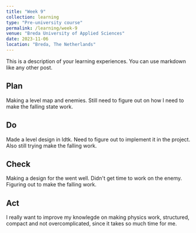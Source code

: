 ```yaml
---
title: "Week 9"
collection: learning
type: "Pre-university course"
permalink: /learning/week-9
venue: "Breda University of Applied Sciences"
date: 2023-11-06
location: "Breda, The Netherlands"
---
```


This is a description of your learning experiences. You can use markdown like any other post.

## Plan

<!---
NOTE: Fill this section in at the beginning of the week!

What do you plan to do this week? What new knowledge do you want to acquire? Do you want to follow any of the learning units for the course? Do you want to work on the assignment for the course? How much time do you estimate you will spend on these tasks?
-->
Making a level map and enemies. Still need to figure out on how I need to make the falling state work. 
## Do

<!---
NOTE: Fill this in during the week.

What were you actually able to accomplish? Was it more or less than what you planned? Was the amount of time you thought you would spend on it accurate? If not, what took longer than you thought it would?

Provide as much context as possible. Use code snippets or take screenshots of what you were able to accomplish. Please provide references to any additional sources of information that helped you.
-->
Made a level design in ldtk. Need to figure out to implement it in the project. Also still trying make the falling work. 
## Check

<!--- 
Note: Fill this in at the end of the week.

What went well? What didn't go so well? What was the most important thing you learned this week?

Did you receive any feedback from the lecturer or your peers? If so, what was that feedback? Were you able to incorporate that feedback?

Did you give anyone else feedback? Who did you give feedback to? How did they respond to your feedback?

NOTE: Any source of feedback is feedback!
-->

Making a design for the went well. Didn't get time to work on the enemy. Figuring out to make the falling work.
## Act

<!---
Note: Fill this in at the end of the week.

What action points can you identify from this week? What would you like to improve? What would you like to continue to strengthen?

If your planned time estimates were not accurate, what would you do to improve them?
-->
I really want to improve my knowlegde on making physics work, structured, compact and not overcomplicated, since it takes so much time for me.